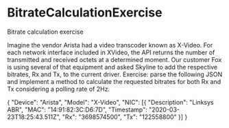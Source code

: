 ﻿# BitrateCalculationExercise

Bitrate calculation exercise

Imagine the vendor Arista had a video transcoder known as X-Video. For each network interface included in XVideo,
the API returns the number of transmitted and received octets at a determined moment. Our customer
Fox is using several of that equipment and asked Skyline to add the respective bitrates, Rx and Tx, to the current
driver.
Exercise: parse the following JSON and implement a method to calculate the requested bitrates for both Rx
and Tx considering a polling rate of 2Hz.

{
"Device": "Arista",
"Model": "X-Video",
"NIC": [{
"Description": "Linksys ABR",
"MAC": "14:91:82:3C:D6:7D",
"Timestamp": "2020-03-23T18:25:43.511Z",
"Rx": "3698574500",
"Tx": "122558800"
}]
}
